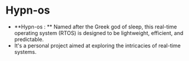 # Hypn-os
- **Hypn-os : ** Named after the Greek god of sleep, this real-time operating system (RTOS) is designed to be lightweight, efficient, and predictable.
- It's a personal project aimed at exploring the intricacies of real-time systems.
